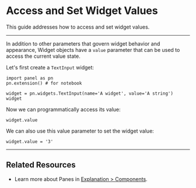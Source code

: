 # Access and Set Widget Values

This guide addresses how to access and set widget values.

---

In addition to other parameters that govern widget behavior and appearance, Widget objects have a ``value`` parameter that can be used to access the current value state.


Let's first create a `TextInput` widget:

```{pyodide}
import panel as pn
pn.extension() # for notebook

widget = pn.widgets.TextInput(name='A widget', value='A string')
widget
```

Now we can programmatically access its value:

```{pyodide}
widget.value
```

We can also use this value parameter to set the widget value:

```{pyodide}
widget.value = '3'
```

---

## Related Resources
- Learn more about Panes in [Explanation > Components](../../explanation/components/components_overview.html#panes).

